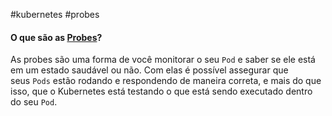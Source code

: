 #kubernetes #probes 

#### O que são as [Probes](https://github.com/badtuxx/CertifiedContainersExpert/blob/main/DescomplicandoKubernetes/day-4/README.md#o-que-s%C3%A3o-as-probes)?

As probes são uma forma de você monitorar o seu `Pod` e saber se ele está em um estado saudável ou não. Com elas é possível assegurar que seus `Pods` estão rodando e respondendo de maneira correta, e mais do que isso, que o Kubernetes está testando o que está sendo executado dentro do seu `Pod`.